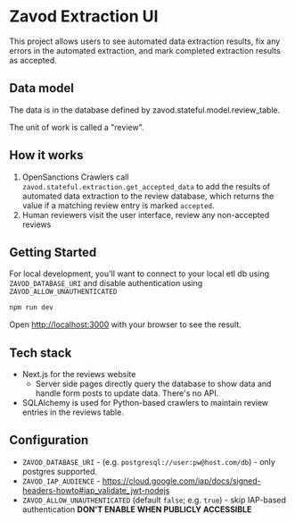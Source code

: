 # Zavod Extraction UI

This project allows users to see automated data extraction results, fix any errors in the automated extraction, and mark completed extraction results as accepted.


## Data model

The data is in the database defined by zavod.stateful.model.review_table.

The unit of work is called a "review".


## How it works

1. OpenSanctions Crawlers call `zavod.stateful.extraction.get_accepted_data` to add the results of automated data extraction to the review database, which returns the value if a matching review entry is marked `accepted`.
2. Human reviewers visit the user interface, review any non-accepted reviews


## Getting Started

For local development, you'll want to connect to your local etl db using `ZAVOD_DATABASE_URI` and disable authentication using `ZAVOD_ALLOW_UNAUTHENTICATED`

```bash
npm run dev
```

Open [http://localhost:3000](http://localhost:3000) with your browser to see the result.


## Tech stack

- Next.js for the reviews website
  - Server side pages directly query the database to show data and handle form posts to update data. There's no API.
- SQLAlchemy is used for Python-based crawlers to maintain review entries in the reviews table.


## Configuration

- `ZAVOD_DATABASE_URI` - (e.g. `postgresql://user:pw@host.com/db`) - only postgres supported.
- `ZAVOD_IAP_AUDIENCE` - https://cloud.google.com/iap/docs/signed-headers-howto#iap_validate_jwt-nodejs
- `ZAVOD_ALLOW_UNAUTHENTICATED` (default `false`; e.g. `true`) - skip IAP-based authentication **DON'T ENABLE WHEN PUBLICLY ACCESSIBLE**
